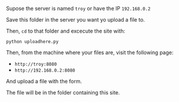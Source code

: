 Supose the server is named `troy` or have the IP `192.168.0.2`

Save this folder in the server you want yo upload a file to.

Then, `cd` to that folder and excecute the site with:

    python uploadhere.py

Then, from the machine where your files are, visit the following page:

 * `http://troy:8080`
 * `http://192.168.0.2:8080`
 
 And upload a file with the form.
 
 The file will be in the folder containing this site.
